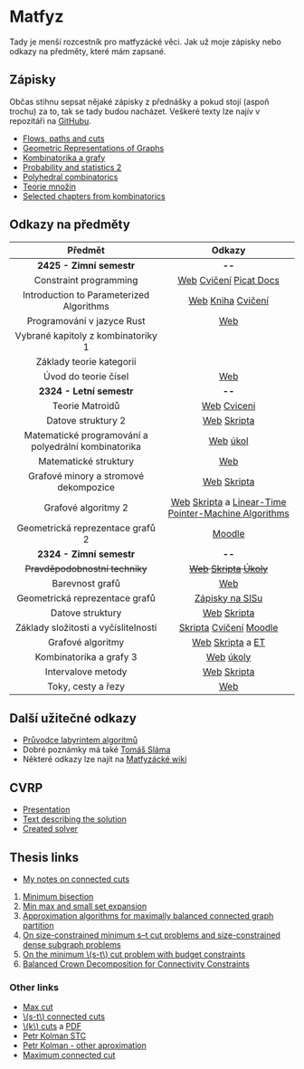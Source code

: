 # Matfyz

Tady je menší rozcestník pro matfyzácké věci. Jak už moje zápisky nebo odkazy na předměty, které mám zapsané.

## Zápisky

Občas stihnu sepsat nějaké zápisky z přednášky a pokud stojí (aspoň trochu) za to, tak se tady budou nacházet. Veškeré texty lze najív v repozitáři na [GitHubu](https://github.com/metury/notes).

- [Flows, paths and cuts](./mff/fpc.pdf)
- [Geometric Representations of Graphs](./mff/grg.pdf)
- [Kombinatorika a grafy](./mff/kg.pdf)
- [Probability and statistics 2](./mff/past-ii.pdf)
- [Polyhedral combinatorics](./mff/polyhedra.pdf)
- [Teorie množin](./mff/temno.pdf)
- [Selected chapters from kombinatorics](./mff/selected-chapters-kg.pdf)

## Odkazy na předměty

| Předmět                                              | Odkazy |
|:----------------------------------------------------:|:------:|
| **2425 - Zimní semestr**                             | **--** |
| Constraint programming                               | [Web](https://ktiml.mff.cuni.cz/~bartak/podminky/) [Cvičení](https://jbulin.github.io/teaching/fall/nopt042/) [Picat Docs](https://picat-lang.org/download/picat_guide.pdf) |
| Introduction to Parameterized Algorithms             | [Web](https://research.koutecky.name/db/teaching:intro_par_alg2324) [Kniha](https://www.mimuw.edu.pl/~malcin/book/parameterized-algorithms.pdf) [Cvičení](https://iuuk.mff.cuni.cz/~tung/teaching/fpt-ws2324/) |
| Programování v jazyce Rust                           | [Web](https://d3s.mff.cuni.cz/teaching/nprg082/) |
| Vybrané kapitoly z kombinatoriky 1                   |        |
| Základy teorie kategorií                             |        |
| Úvod do teorie čísel                                 | [Web](https://kam.mff.cuni.cz/~klazar/UTC24.html) |
| **2324 - Letní semestr**                             | **--** |
| Teorie Matroidů                                      | [Web](https://iuuk.mff.cuni.cz/~pangrac/vyuka/) [Cviceni](https://kam.mff.cuni.cz/~cerny/teach/23-24/matroids.html) |
| Datove struktury 2                                   | [Web](https://mj.ucw.cz/vyuka/2324/ds2/) [Skripta](https://mj.ucw.cz/vyuka/dsnotes/ds.pdf) |
| Matematické programování a polyedrální kombinatorika | [Web](https://kam.mff.cuni.cz/~kolman/matprog23.html) [úkol](https://iti.mff.cuni.cz/series/2013/601.pdf) |
| Matematické struktury                                | [Web](https://kam.mff.cuni.cz/~klazar/MSTR24.html) |
| Grafové minory a stromové dekompozice                | [Web](https://kam.mff.cuni.cz/~fiala/index.shtml.cs) [Skripta](https://kam.mff.cuni.cz/~fiala/tw.pdf) |
| Grafové algoritmy 2                                  | [Web](https://mj.ucw.cz/vyuka/2324/ga2/) [Skripta](https://mj.ucw.cz/vyuka/ga/ga.pdf) a [Linear-Time Pointer-Machine Algorithms ](http://adambuchsbaum.com/papers/ptrs-stoc98.pdf)|
| Geometrická reprezentace grafů 2                     | [Moodle](https://dl1.cuni.cz/course/view.php?id=16103) |
| **2324 - Zimní semestr**                             | **--** |
| ~~Pravděpodobnostní techniky~~                       | ~~[Web](https://kam.mff.cuni.cz/~tyomkyn/teaching/PT/PT.html) [Skripta](https://www.cs.cmu.edu/~15850/handouts/matousek-vondrak-prob-ln.pdf) [Úkoly](https://kam.mff.cuni.cz/~dbulavka/teaching/ws2324/pt.html)~~ |
| Barevnost grafů                                      | [Web](https://iuuk.mff.cuni.cz/~rakdver/index.php?which=uceni&subject=bar) |
| Geometrická reprezentace grafů                       | [Zápisky na SISu](https://is.cuni.cz/studium/predmety/index.php?id=b1110fec60a34e4c9eff4fbd6f73920d&tid=&do=predmet&kod=NDMI037&skr=2023&fak=11320) |
| Datove struktury                                     | [Web](https://mj.ucw.cz/vyuka/2324/ds1/) [Skripta](https://mj.ucw.cz/vyuka/dsnotes/ds.pdf) |
| Základy složitosti a vyčíslitelnosti                 | [Skripta](https://ktiml.mff.cuni.cz/~kucerap/NTIN090/NTIN090-poznamky.pdf) [Cvičení](https://kti.mff.cuni.cz/~maj/) [Moodle](https://dl1.cuni.cz/course/view.php?id=10131) |
| Grafové algoritmy                                    | [Web](https://mj.ucw.cz/vyuka/2324/ga/) [Skripta](https://mj.ucw.cz/vyuka/ga/ga.pdf) a [ET]([90](https://mj.ucw.cz/papers/saga/saga.pdf#page=90)) |
| Kombinatorika a grafy 3                              | [Web](https://iuuk.mff.cuni.cz/~rakdver/index.php?which=uceni&subject=kg3) [úkoly](http://gaubian.xyz/) |
| Intervalove metody                                   | [Web](https://kam.mff.cuni.cz/~hladik/IA/) [Skripta](https://kam.mff.cuni.cz/~hladik/IA/text_ia.pdf) |
| Toky, cesty a řezy                                   | [Web](https://kam.mff.cuni.cz/~kolman/tokyrezy23.html) |

## Další užitečné odkazy

- [Průvodce labyrintem algoritmů](https://pruvodce.ucw.cz/)
- Dobré poznámky má také [Tomáš Sláma](https://slama.dev/)
- Některé odkazy lze najít na [Matfyzácké wiki](https://wiki.matfyz.cz/Home)

## CVRP

- [Presentation](./mff/cvrp/cvrp-presentation.pdf)
- [Text describing the solution](./mff/cvrp/cvrp.pdf)
- [Created solver](./mff/cvrp/solver.zip)

## Thesis links

- [My notes on connected cuts](./mff/connected-cuts.pdf)

1. [Minimum bisection](https://www.khoury.northeastern.edu/home/austin/papers/bisection.pdf)
2. [Min max and small set expansion](https://epubs.siam.org/doi/abs/10.1137/120873996)
3. [Approximation algorithms for maximally balanced connected graph partition](https://link.springer.com/article/10.1007/s00453-021-00870-3)
4. [On size-constrained minimum s–t cut problems and size-constrained dense subgraph problems](https://www.sciencedirect.com/science/article/pii/S0304397515009378)
5. [On the minimum \\(s-t\\) cut problem with budget constraints](https://link.springer.com/article/10.1007/s10107-023-01987-9)
6. [Balanced Crown Decomposition for Connectivity Constraints](https://drops.dagstuhl.de/entities/document/10.4230/LIPIcs.ESA.2021.26)

### Other links

- [Max cut](https://dl.acm.org/doi/pdf/10.1145/195058.195216)
- [\\(s-t\\) connected cuts](https://www.researchgate.net/publication/2513735_Multicommodity_Flows_and_Approximation_Algorithms)
- [\\(k\\) cuts](https://arxiv.org/abs/1807.07143v2) a [PDF](https://arxiv.org/pdf/1807.07143v2)
- [Petr Kolman STC](https://kam.mff.cuni.cz/~kolman/papers/STC-2024.pdf)
- [Petr Kolman - other aproximation](https://kam.mff.cuni.cz/~kolman/papers/stc-ext-arx.pdf)
- [Maximum connected cut](https://sites.cs.ucsb.edu/~daniello/papers/maximum_minimal_cut__Journal.pdf)
